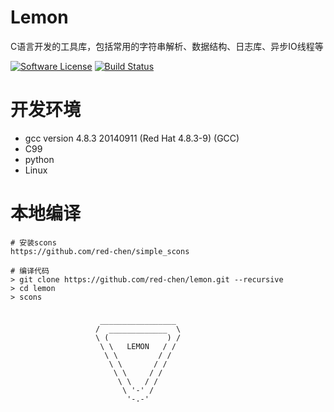 # Lemon
C语言开发的工具库，包括常用的字符串解析、数据结构、日志库、异步IO线程等

[![Software License](https://img.shields.io/badge/license-apache2-brightgreen.svg)](LICENSE)
[![Build Status](https://travis-ci.org/red-chen/lemon.svg)](https://travis-ci.org/red-chen/lemon)


# 开发环境
* gcc version 4.8.3 20140911 (Red Hat 4.8.3-9) (GCC)
* C99
* python
* Linux

# 本地编译
```
# 安装scons
https://github.com/red-chen/simple_scons

# 编译代码
> git clone https://github.com/red-chen/lemon.git --recursive
> cd lemon
> scons
```

###

###
                        _________________
                       /  _____________  \
                       \ (             ) /
                        \ \   LEMON   / /
                         \ \         / /
                          \ \       / /
                           \ \     / /
                            \ \   / /
                             \ '-' /
                              '-.-'
